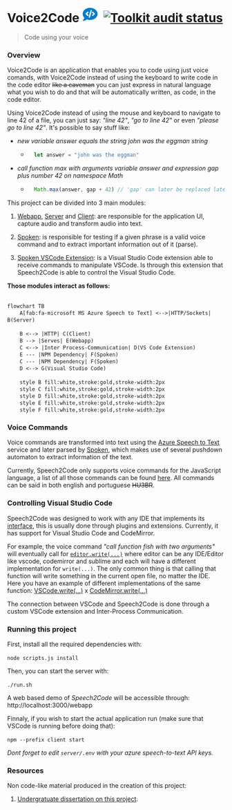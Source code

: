 # Voice2Code <img alt="Toolkit audit status" src="client/icons/icon36x36.png/" />&nbsp;&nbsp;[<img alt="Toolkit audit status" src="https://github.com/pedrooaugusto/speech-to-code/workflows/Node.js CI/badge.svg" style="align:right"/>](https://github.com/pedrooaugusto/speech-to-code/actions)

> Code using your voice

### Overview

Voice2Code is an application that enables you to code using just voice comands, with Voice2Code instead of using the keyboard to write code in the code editor ~~like a caveman~~ you can just express in natural language what you wish to do and that will be automatically written, as code, in the code editor.

Using Voice2Code instead of using the mouse and keyboard to navigate to line 42 of a file, you can just say: _"line 42"_, _"go to line 42"_ or even _"please go to line 42"_. It's possible to say stuff like:

* _new variable answer equals the string john was the eggman string_
    * ```javascript
        let answer = "john was the eggman"
        ```

* _call function max with arguments variable answer and expression gap plus number 42 on namespace Math_
    * ```javascript
        Math.max(answer, gap + 42) // 'gap' can later be replaced later by an actual value
        ```

This project can be divided into 3 main modules:

1. [Webapp](/webapp), [Server](/server) and [Client](/client): are responsible for the application UI, capture audio and transform audio into text.

2. [Spoken](/spoken): is responsible for testing if a given phrase is a valid voice command and to extract important information out of it (parse).

3. [Spoken  VSCode Extension](/spoken-vscode-driver): is a Visual Studio Code extension able to receive commands to manipulate VSCode. Is through this extension that Speech2Code is able to control the Visual Studio Code.

**Those modules interact as follows:**

```mermaid

flowchart TB
    A[fab:fa-microsoft MS Azure Speech to Text] <-->|HTTP/Sockets| B(Server)

    B <--> |HTTP| C(Client)
    B --> |Serves| E(Webapp)
    C <--> |Inter Process-Communication| D(VS Code Extension)
    E --- |NPM Dependency| F(Spoken)
    C --- |NPM Dependency| F(Spoken)
    D <--> G(Visual Studio Code)

    style B fill:white,stroke:gold,stroke-width:2px
    style C fill:white,stroke:gold,stroke-width:2px
    style D fill:white,stroke:gold,stroke-width:2px
    style E fill:white,stroke:gold,stroke-width:2px
    style F fill:white,stroke:gold,stroke-width:2px

```

### Voice Commands

Voice commands are transformed into text using the [Azure Speech to Text](https://azure.microsoft.com/en-us/services/cognitive-services/speech-to-text/?cdn=disable#features) service and later parsed by [Spoken](/spoken), which makes use of several pushdown automaton to extract information of the text.

Currently, Speech2Code only supports voice commands for the JavaScript language, a list of all those commands can be found [here](spoken/src/modules/typescript). All commands can be said in both english and portuguese ~~HU3BR~~.

### Controlling Visual Studio Code

Speech2Code was designed to work with any IDE that implements its [interface]([https://github.com/Alan-N-Pereira/Voice2Code](https://github.com/Alan-N-Pereira/Voice2Code)/blob/main/spoken/src/modules/d.ts#L17), this is usually done through plugins and extensions. Currently, it has support for Visual Studio Code and CodeMirror.

For example, the voice command _"call function fish with two arguments"_ will eventually call  for [`editor.write(...)`](https://github.com/Alan-N-Pereira/Voice2Code/blob/main/spoken/src/modules/typescript/function_call/impl.ts#L30) where editor can be any IDE/Editor like vscode, codemirror and sublime and each will have a different implementation for `write(...)`. The only common thing is that calling that function will write something in the current open file, no matter the IDE. Here you have an example of different implementations of the same function: [VSCode.write(...)](https://github.com/Alan-N-Pereira/Voice2Code/blob/main/spoken-vscode-driver/src/robot-vscode.ts#L19) x [CodeMirror.write(...)](https://github.com/Alan-N-Pereira/Voice2Code/blob/main/webapp/src/services/chrome/editor.ts#L30)

The connection between VSCode and Speech2Code is done through a custom VSCode extension and Inter-Process Communication.

### Running this project

First, install all the  required dependencies with:

`node scripts.js install`

Then, you can start the server with:

`./run.sh`

A web based demo of *Speech2Code* will be accessible through: http://localhost:3000/webapp

Finnaly, if you wish to start the actual application run (make sure that VSCode is running before doing that):

`npm --prefix client start`

_Dont forget to edit `server/.env` with your azure speech-to-text API keys._

### Resources

Non code-like material produced in the creation of this project:

1. [Undergratuate dissertation on this project](https://github.com/Alan-N-Pereira/Voice2Code/blob/main/230768637_ECS750P_Dissertation%20Research%20Paper.pdf).
